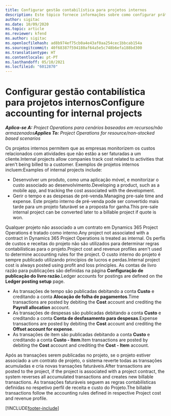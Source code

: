 ```yaml
---
title: Configurar gestão contabilística para projetos internos
description: Este tópico fornece informações sobre como configurar práticas contabilísticas para projetos internos no Project Operations.
author: sigitac
ms.date: 10/09/2020
ms.topic: article
ms.reviewer: kfend
ms.author: sigitac
ms.openlocfilehash: ad8b974ef75cb0a4e43af0aa254cec1bbcab154a
ms.sourcegitcommit: 40f68387f594180af64a5e5c748b6efa188bd300
ms.translationtype: HT
ms.contentlocale: pt-PT
ms.lasthandoff: 05/10/2021
ms.locfileid: "6012870"
---
```

# <a name="configure-accounting-for-internal-projects"></a><span data-ttu-id="2329a-103">Configurar gestão contabilística para projetos internos</span><span class="sxs-lookup"><span data-stu-id="2329a-103">Configure accounting for internal projects</span></span>

<span data-ttu-id="2329a-104">_**Aplica-se A:** Project Operations para cenários baseados em recursos/não armazenados_</span><span class="sxs-lookup"><span data-stu-id="2329a-104">_**Applies To:** Project Operations for resource/non-stocked based scenarios_</span></span>

<span data-ttu-id="2329a-105">Os projetos internos permitem que as empresas monitorizem os custos relacionados com atividades que não estão a ser faturadas a um cliente.</span><span class="sxs-lookup"><span data-stu-id="2329a-105">Internal projects allow companies track cost related to activities that aren't being billed to a customer.</span></span> <span data-ttu-id="2329a-106">Exemplos de projetos internos incluem:</span><span class="sxs-lookup"><span data-stu-id="2329a-106">Examples of internal projects include:</span></span>

- <span data-ttu-id="2329a-107">Desenvolver um produto, como uma aplicação móvel, e monitorizar o custo associado ao desenvolvimento.</span><span class="sxs-lookup"><span data-stu-id="2329a-107">Developing a product, such as a mobile app, and tracking the cost associated with the development.</span></span>
- <span data-ttu-id="2329a-108">Gerir o tempo e as despesas de pré-venda.</span><span class="sxs-lookup"><span data-stu-id="2329a-108">Managing pre-sale time and expense.</span></span> <span data-ttu-id="2329a-109">Este projeto interno de pré-venda pode ser convertido mais tarde para um projeto faturável se a proposta for ganha.</span><span class="sxs-lookup"><span data-stu-id="2329a-109">This pre-sale internal project can be converted later to a billable project if quote is won.</span></span>

<span data-ttu-id="2329a-110">Qualquer projeto não associado a um contrato em Dynamics 365 Project Operations é tratado como interno.</span><span class="sxs-lookup"><span data-stu-id="2329a-110">Any project not associated with a contract in Dynamics 365 Project Operations is treated as internal.</span></span> <span data-ttu-id="2329a-111">Os perfis de custos e receitas do projeto não são utilizados para determinar regras contabilísticas para o projeto.</span><span class="sxs-lookup"><span data-stu-id="2329a-111">Project cost and revenue profiles aren't used to determine accounting rules for the project.</span></span> <span data-ttu-id="2329a-112">O custo interno do projeto é sempre publicado utilizando princípios de lucros e perdas.</span><span class="sxs-lookup"><span data-stu-id="2329a-112">Internal project cost is always posted using profit and loss principles.</span></span> <span data-ttu-id="2329a-113">As contas de livro razão para publicações são definidas na página **Configuração de publicação do livro razão**.</span><span class="sxs-lookup"><span data-stu-id="2329a-113">Ledger accounts for postings are defined on the **Ledger posting setup** page.</span></span>

- <span data-ttu-id="2329a-114">As transações de tempo são publicadas debitando a conta **Custo** e creditando a conta **Alocação de folha de pagamentos**.</span><span class="sxs-lookup"><span data-stu-id="2329a-114">Time transactions are posted by debiting the **Cost** account and crediting the **Payroll allocation** account.</span></span>
- <span data-ttu-id="2329a-115">As transações de despesas são publicadas debitando a conta **Custo** e creditando a conta **Conta de desfasamento para despesas**.</span><span class="sxs-lookup"><span data-stu-id="2329a-115">Expense transactions are posted by debiting the **Cost** account and crediting the **Offset account for expense**.</span></span>
- <span data-ttu-id="2329a-116">As transações de item são publicadas debitando a conta **Custo** e creditando a conta **Custo - Item**.</span><span class="sxs-lookup"><span data-stu-id="2329a-116">Item transactions are posted by debiting the **Cost** account and crediting the **Cost - Item** account.</span></span>

<span data-ttu-id="2329a-117">Após as transações serem publicadas no projeto, se o projeto estiver associado a um contrato de projeto, o sistema reverte todas as transações acumuladas e cria novas transações faturáveis.</span><span class="sxs-lookup"><span data-stu-id="2329a-117">After transactions are posted to the project, if the project is associated with a project contract, the system reverses all accumulated transactions and creates new billable transactions.</span></span> <span data-ttu-id="2329a-118">As transações faturáveis seguem as regras contabilísticas definidas no respetivo perfil de receita e custo do Projeto.</span><span class="sxs-lookup"><span data-stu-id="2329a-118">The billable transactions follow the accounting rules defined in respective Project cost and revenue profile.</span></span>




[!INCLUDE[footer-include](../includes/footer-banner.md)]
